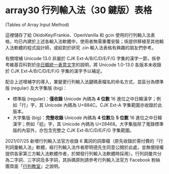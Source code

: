 # array30 行列輸入法（30 鍵版）表格
(Tables of Array Input Method)

這裡儲存了給 OkidoKey/Frankie、OpenVanilla 和 gcin 使用的行列輸入法表格，均已內建於上述各輸入法軟體中，使用者無需重覆安裝；係提供移植至其他輸入法軟體的程式設計師，或給對於研究 .cin 輸入法表格有興趣的朋友們參考。

有關增補 Unicode 13.0 非屬於 CJK Ext-A/B/C/D/E/F/G 字集的漢字一節，係參考維基百科對於[中日韓統一表意文字](https://zh.wikipedia.org/wiki/%E4%B8%AD%E6%97%A5%E9%9F%93%E7%B5%B1%E4%B8%80%E8%A1%A8%E6%84%8F%E6%96%87%E5%AD%97)的說明，將 Unicode 1.0-13.0 各版本未收錄於 CJK Ext-A/B/C/D/E/F/G 字集的漢字予以補足。

配合上述增補字的導入，業變更行列輸入法鍵碼表檔名的命名方式，並區分為標準版 (regular) 及大字集版 (big)：
* 標準版 (regular)：**僅收錄** Unicode 內碼為 **4 位數** 16 進位之中日韓漢字；例如「行」字，其 Unicode 內碼為 U+884C。CJK Ext-A 字集範圍亦收錄於此版本。
* 大字集版 (big)：**完整收錄** Unicode 內碼為 **4 位數**及 **5 位數** 16 進位之中日韓漢字；例如「𨑨」字，其 Unicode 內碼為 U+28468。大字集版除了蒐錄標準版的內容外，亦包含完整之 CJK Ext-B/C/D/E/F/G 字集範圍。

2021/07/25 新增行列輸入法官方收錄 6 萬詞的詞庫檔（原先收錄於需付費的「行列詞彙輸入法」軟體，經行列輸入法作者廖明德先生同意公開於此處，並無償授權提供各家第三方輸入法軟體作者，於開發行列輸入法軟體時採用）。行列詞彙共分為二字詞、三字詞及多字詞，其拆碼原則請參考行列輸入法官方 Facebook 粉絲團頁面「[行列教室](https://www.facebook.com/notes/335303977574152/)」之說明。
